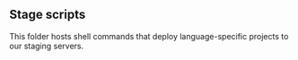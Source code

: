 ## Stage scripts

This folder hosts shell commands that deploy language-specific projects to our staging servers.
